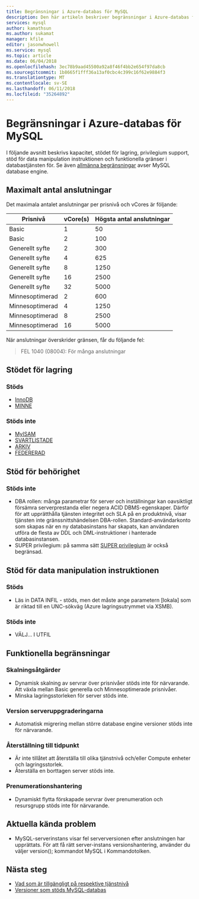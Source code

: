```yaml
---
title: Begränsningar i Azure-databas för MySQL
description: Den här artikeln beskriver begränsningar i Azure-databas för MySQL, till exempel antal anslutning och lagringsalternativ för motorn.
services: mysql
author: kamathsun
ms.author: sukamat
manager: kfile
editor: jasonwhowell
ms.service: mysql
ms.topic: article
ms.date: 06/04/2018
ms.openlocfilehash: 3ec78b9aad45500a92a8f46f4bb2e654f97da8cb
ms.sourcegitcommit: 1b8665f1fff36a13af0cbc4c399c16f62e9884f3
ms.translationtype: MT
ms.contentlocale: sv-SE
ms.lasthandoff: 06/11/2018
ms.locfileid: "35264892"
---
```

# <a name="limitations-in-azure-database-for-mysql"></a>Begränsningar i Azure-databas för MySQL
I följande avsnitt beskrivs kapacitet, stödet för lagring, privilegium support, stöd för data manipulation instruktionen och funktionella gränser i databastjänsten för. Se även [allmänna begränsningar](https://dev.mysql.com/doc/mysql-reslimits-excerpt/5.6/en/limits.html) avser MySQL database engine.

## <a name="maximum-connections"></a>Maximalt antal anslutningar
Det maximala antalet anslutningar per prisnivå och vCores är följande: 

|**Prisnivå**|**vCore(s)**| **Högsta antal anslutningar**|
|---|---|---|
|Basic| 1| 50|
|Basic| 2| 100|
|Generellt syfte| 2| 300|
|Generellt syfte| 4| 625|
|Generellt syfte| 8| 1250|
|Generellt syfte| 16| 2500|
|Generellt syfte| 32| 5000|
|Minnesoptimerad| 2| 600|
|Minnesoptimerad| 4| 1250|
|Minnesoptimerad| 8| 2500|
|Minnesoptimerad| 16| 5000|

När anslutningar överskrider gränsen, får du följande fel:
> FEL 1040 (08004): För många anslutningar

## <a name="storage-engine-support"></a>Stödet för lagring

### <a name="supported"></a>Stöds
- [InnoDB](https://dev.mysql.com/doc/refman/5.7/en/innodb-introduction.html)
- [MINNE](https://dev.mysql.com/doc/refman/5.7/en/memory-storage-engine.html)

### <a name="unsupported"></a>Stöds inte
- [MyISAM](https://dev.mysql.com/doc/refman/5.7/en/myisam-storage-engine.html)
- [SVARTLISTADE](https://dev.mysql.com/doc/refman/5.7/en/blackhole-storage-engine.html)
- [ARKIV](https://dev.mysql.com/doc/refman/5.7/en/archive-storage-engine.html)
- [FEDERERAD](https://dev.mysql.com/doc/refman/5.7/en/federated-storage-engine.html)

## <a name="privilege-support"></a>Stöd för behörighet

### <a name="unsupported"></a>Stöds inte
- DBA rollen: många parametrar för server och inställningar kan oavsiktligt försämra serverprestanda eller negera ACID DBMS-egenskaper. Därför för att upprätthålla tjänsten integritet och SLA på en produktnivå, visar tjänsten inte gränssnittshändelsen DBA-rollen. Standard-användarkonto som skapas när en ny databasinstans har skapats, kan användaren utföra de flesta av DDL och DML-instruktioner i hanterade databasinstansen. 
- SUPER privilegium: på samma sätt [SUPER privilegium](https://dev.mysql.com/doc/refman/5.7/en/privileges-provided.html#priv_super) är också begränsad.

## <a name="data-manipulation-statement-support"></a>Stöd för data manipulation instruktionen

### <a name="supported"></a>Stöds
- Läs in DATA INFIL - stöds, men det måste ange parametern [lokala] som är riktad till en UNC-sökväg (Azure lagringsutrymmet via XSMB).

### <a name="unsupported"></a>Stöds inte
- VÄLJ... I UTFIL

## <a name="functional-limitations"></a>Funktionella begränsningar

### <a name="scale-operations"></a>Skalningsåtgärder
- Dynamisk skalning av servrar över prisnivåer stöds inte för närvarande. Att växla mellan Basic generella och Minnesoptimerade prisnivåer.
- Minska lagringsstorleken för server stöds inte.

### <a name="server-version-upgrades"></a>Version serveruppgraderingarna
- Automatisk migrering mellan större database engine versioner stöds inte för närvarande.

### <a name="point-in-time-restore"></a>Återställning till tidpunkt
- Är inte tillåtet att återställa till olika tjänstnivå och/eller Compute enheter och lagringsstorlek.
- Återställa en borttagen server stöds inte.

### <a name="subscription-management"></a>Prenumerationshantering
- Dynamiskt flytta förskapade servrar över prenumeration och resursgrupp stöds inte för närvarande.

## <a name="current-known-issues"></a>Aktuella kända problem
- MySQL-serverinstans visar fel serverversionen efter anslutningen har upprättats. För att få rätt server-instans versionshantering, använder du väljer version(); kommandot MySQL i Kommandotolken.

## <a name="next-steps"></a>Nästa steg
- [Vad som är tillgängligt på respektive tjänstnivå](concepts-pricing-tiers.md)
- [Versioner som stöds MySQL-databas](concepts-supported-versions.md)
